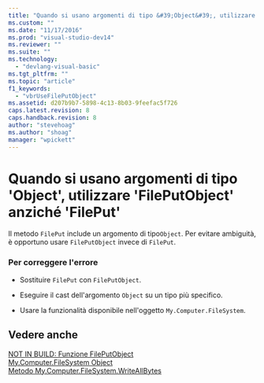 ```yaml
---
title: "Quando si usano argomenti di tipo &#39;Object&#39;, utilizzare &#39;FilePutObject&#39; anzich&#233; &#39;FilePut&#39; | Microsoft Docs"
ms.custom: ""
ms.date: "11/17/2016"
ms.prod: "visual-studio-dev14"
ms.reviewer: ""
ms.suite: ""
ms.technology: 
  - "devlang-visual-basic"
ms.tgt_pltfrm: ""
ms.topic: "article"
f1_keywords: 
  - "vbrUseFilePutObject"
ms.assetid: d207b9b7-5898-4c13-8b03-9feefac5f726
caps.latest.revision: 8
caps.handback.revision: 8
author: "stevehoag"
ms.author: "shoag"
manager: "wpickett"
---
```

# Quando si usano argomenti di tipo &#39;Object&#39;, utilizzare &#39;FilePutObject&#39; anzich&#233; &#39;FilePut&#39;
Il metodo `FilePut` include un argomento di tipo`Object`. Per evitare ambiguità, è opportuno usare `FilePutObject` invece di `FilePut`.  
  
### Per correggere l'errore  
  
-   Sostituire `FilePut` con `FilePutObject`.  
  
-   Eseguire il cast dell'argomento `Object` su un tipo più specifico.  
  
-   Usare la funzionalità disponibile nell'oggetto `My.Computer.FileSystem`.  
  
## Vedere anche  
 [NOT IN BUILD: Funzione FilePutObject](http://msdn.microsoft.com/it-it/a0f52a1c-5ecc-4945-b18c-03147af61d6b)   
 [My.Computer.FileSystem Object](/dotnet/visual-basic/language-reference/objects/my-computer-filesystem-object)   
 [Metodo My.Computer.FileSystem.WriteAllBytes](http://msdn.microsoft.com/it-it/b1a24dc1-eac8-4e22-8ffa-cc3bacbaf826)
